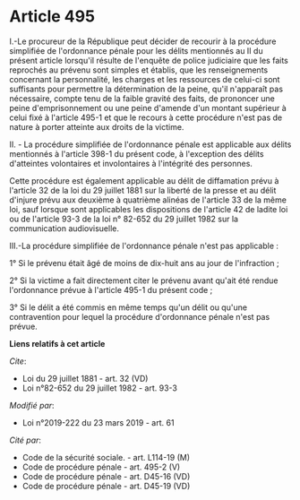 # Article 495

I.-Le procureur de la République peut décider de recourir à la procédure simplifiée de l'ordonnance pénale pour les délits
mentionnés au II du présent article lorsqu'il résulte de l'enquête de police judiciaire que les faits reprochés au prévenu
sont simples et établis, que les renseignements concernant la personnalité, les charges et les ressources de celui-ci sont
suffisants pour permettre la détermination de la peine, qu'il n'apparaît pas nécessaire, compte tenu de la faible gravité des
faits, de prononcer une peine d'emprisonnement ou une peine d'amende d'un montant supérieur à celui fixé à l'article 495-1 et
que le recours à cette procédure n'est pas de nature à porter atteinte aux droits de la victime.

II. - La procédure simplifiée de l'ordonnance pénale est applicable aux délits mentionnés à l'article 398-1 du présent code,
à l'exception des délits d'atteintes volontaires et involontaires à l'intégrité des personnes.

Cette procédure est également applicable au délit de diffamation prévu à l'article 32 de la loi du 29 juillet 1881 sur la
liberté de la presse et au délit d'injure prévu aux deuxième à quatrième alinéas de l'article 33 de la même loi, sauf lorsque
sont applicables les dispositions de l'article 42 de ladite loi ou de l'article 93-3 de la loi n° 82-652 du 29 juillet 1982
sur la communication audiovisuelle.

III.-La procédure simplifiée de l'ordonnance pénale n'est pas applicable :

1° Si le prévenu était âgé de moins de dix-huit ans au jour de l'infraction ;

2° Si la victime a fait directement citer le prévenu avant qu'ait été rendue l'ordonnance prévue à l'article 495-1 du présent
code ;

3° Si le délit a été commis en même temps qu'un délit ou qu'une contravention pour lequel la procédure d'ordonnance pénale
n'est pas prévue.

**Liens relatifs à cet article**

_Cite_:

  - Loi du 29 juillet 1881 - art. 32 (VD)
  - Loi n°82-652 du 29 juillet 1982 - art. 93-3

_Modifié par_:

  - Loi n°2019-222 du 23 mars 2019 - art. 61

_Cité par_:

  - Code de la sécurité sociale. - art. L114-19 (M)
  - Code de procédure pénale - art. 495-2 (V)
  - Code de procédure pénale - art. D45-16 (VD)
  - Code de procédure pénale - art. D45-19 (VD)
